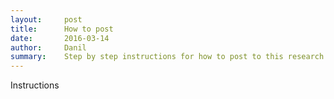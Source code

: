 ```yaml
---
layout:     post
title:      How to post
date:       2016-03-14
author:     Danil
summary:    Step by step instructions for how to post to this research blog
---
```


Instructions
